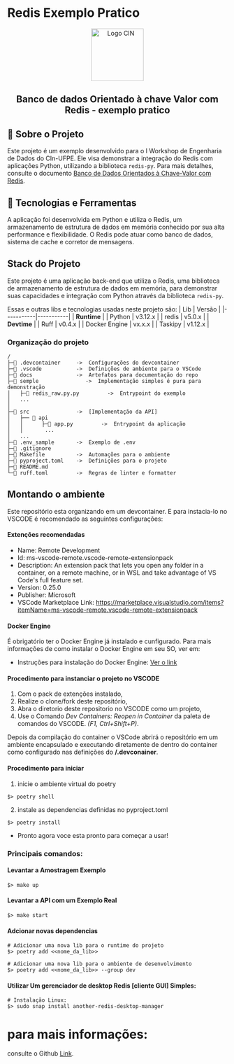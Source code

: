 
# Redis Exemplo Pratico

<div align="center">
  <img src="https://portal.cin.ufpe.br/wp-content/uploads/2024/02/cropped-selo_oficial_4-2.png" alt="Logo CIN" width="120px" height="120px"/>
</div>
<h2 align="center">Banco de dados Orientado à chave Valor com Redis - exemplo pratico</h2>



## 📖 Sobre o Projeto

Este projeto é um exemplo desenvolvido para o I Workshop de Engenharia de Dados do CIn-UFPE. Ele visa demonstrar a integração do Redis com aplicações Python, utilizando a biblioteca `redis-py`. Para mais detalhes, consulte o documento [Banco de Dados Orientados à Chave-Valor com Redis](docs/Banco_de_Dados_orientados_à_Chave_Valor_com_Redis.pdf).

## 🚀 Tecnologias e Ferramentas

A aplicação foi desenvolvida em Python e utiliza o Redis, um armazenamento de estrutura de dados em memória conhecido por sua alta performance e flexibilidade. O Redis pode atuar como banco de dados, sistema de cache e corretor de mensagens.

## Stack do Projeto

Este projeto é uma aplicação back-end que utiliza o Redis, uma biblioteca de armazenamento de estrutura de dados em memória, para demonstrar suas capacidades e integração com Python através da biblioteca `redis-py`.

Essas e outras libs e tecnologias usadas neste projeto são:
|  Lib      | Versão    |
|-----------|-----------|
| **Runtime**           |
| Python    | v3.12.x   |
| redis     | v5.0.x    |
| **Devtime**           |
| Ruff                          | v0.4.x    |
| Docker Engine                 | vx.x.x    |
| Taskipy                       | v1.12.x   |

### Organização do projeto
```
/
├─📁 .devcontainer     ->  Configurações do devcontainer
├─📁 .vscode           ->  Definições de ambiente para o VSCode
├─📁 docs              ->  Artefatos para documentação do repo
├─📁 semple               ->  Implementação simples é pura para demonstração 
│   ├─🐍 redis_raw.py.py         ->  Entrypoint do exemplo
│   ...
│ 
├─📁 src               ->  [Implementação da API] 
│   ├── 📁 api
│   │      ├─🐍 app.py         ->  Entrypoint da aplicação
│   │       ...
│   ...
├─📄 .env_sample       ->  Exemplo de .env
├─📄 .gitignore
├─📄 Makefile          ->  Automações para o ambiente
├─📄 pyproject.toml    ->  Definições para o projeto
├─📄 README.md
└─📄 ruff.toml         ->  Regras de linter e formatter

```

## Montando o ambiente

Este repositório esta organizando em um devcontainer.
E para instacia-lo no VSCODE é recomendado as seguintes configurações:

#### Extenções recomendadas

- Name: Remote Development
- Id: ms-vscode-remote.vscode-remote-extensionpack
- Description: An extension pack that lets you open any folder in a container, on a remote machine, or in WSL and take advantage of VS Code's full feature set.
- Version: 0.25.0
- Publisher: Microsoft
- VSCode Marketplace Link: https://marketplace.visualstudio.com/items?itemName=ms-vscode-remote.vscode-remote-extensionpack

#### Docker Engine

É obrigatório ter o Docker Engine já instalado e cunfigurado. Para mais informações de como instalar o Docker Engine em seu SO, ver em:

- Instruções para instalação do Docker Engine: [Ver o link](https://docs.docker.com/engine/install/)

#### Procedimento para instanciar o projeto no VSCODE
1. Com o pack de extenções instalado,
1. Realize o clone/fork deste repositório,
1. Abra o diretorio deste repositorio no VSCODE como um projeto,
1. Use o Comando _Dev Containers: Reopen in Container_ da paleta de comandos do VSCODE. _(F1, Ctrl+Shift+P)_.

Depois da compilação do container o VSCode abrirá o repositório em um ambiente encapsulado e executando diretamente de dentro do container como configurado nas definições do **/.devconainer**.

#### Procedimento para iniciar
1. inicie o ambiente virtual do poetry
```
$> poetry shell
```
2. instale as dependencias definidas no pyproject.toml
```
$> poetry install
```
- Pronto agora voce esta pronto para começar a usar!

<!-- FIXME: erros no make -->
### Principais comandos:

#### Levantar a Amostragem Exemplo
```
$> make up
```

#### Levantar a API com um Exemplo Real
```
$> make start
```

#### Adcionar novas dependencias
```
# Adicionar uma nova lib para o runtime do projeto
$> poetry add <<nome_da_lib>>

# Adicionar uma nova lib para o ambiente de desenvolvimento
$> poetry add <<nome_da_lib>> --group dev
```

#### Utilizar Um gerenciador de desktop Redis [cliente GUI] Simples:

```
# Instalação Linux:
$> sudo snap install another-redis-desktop-manager
```
# para mais informações:
consulte o Github [Link](https://github.com/qishibo/AnotherRedisDesktopManager).
